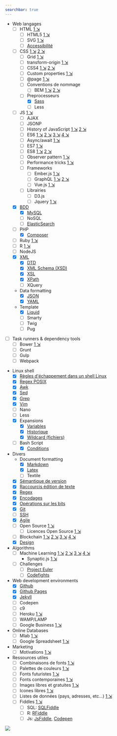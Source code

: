 ```yaml
---
searchbar: true
---
```


- Web langages
  - [ ] HTML [1 &#x21F2;](http://pierre-giraud.com/html-css/cours-complet/cours-html-css-presentation.php)
    - [ ] HTML5 [1 &#x21F2;](https://medium.com/level-up-web/the-mega-html5-cheatsheet-e8c479b1c521)
    - [ ] SVG [1 &#x21F2;](https://www.sarasoueidan.com/blog/css-svg-clipping/)
    - [ ] [Accessibilité](accessibilite.md)
  - [ ] CSS [1 &#x21F2;](https://speckyboy.com/css-cheatsheets-resources-guides/) [2 &#x21F2;](http://cssreference.io/)
    - [ ] Grid [1 &#x21F2;](https://medium.freecodecamp.org/learn-css-grid-in-5-minutes-f582e87b1228)
    - [ ] transform-origin [1 &#x21F2;](https://twitter.com/twitter/statuses/920675566931542016)
    - [ ] CSS4 [1 &#x21F2;](https://webdesign.tutsplus.com/tutorials/intriguing-css-level-4-selectors--cms-29499) [2 &#x21F2;](https://blog.groupe-sii.com/les-nouveautes-de-css-level-4/)
    - [ ] Custom properties [1 &#x21F2;](https://www.smashingmagazine.com/2017/04/start-using-css-custom-properties/)
    - [ ] @page [1 &#x21F2;](https://developer.mozilla.org/fr/docs/Web/CSS/@page)
    - [ ] Conventions de nommage
      - [ ] BEM [1 &#x21F2;](https://blog.elpassion.com/reasons-to-use-bem-a88738317753) [2 &#x21F2;](https://medium.com/mr-frontend-community/how-to-write-better-css-with-bem-40f492a26192)
    - [ ] Preprocesseurs
      - [x] [Sass](sass.md)
      - [ ] Less
  - [ ] JS [1 &#x21F2;](https://medium.com/javascript-scene/top-javascript-frameworks-topics-to-learn-in-2017-700a397b711)
    - [ ] AJAX
    - [ ] JSONP
    - [ ] History of JavaScript [1 &#x21F2;](https://medium.freecodecamp.org/ecmascript-tc39-and-the-history-of-javascript-26067498feb9) [2 &#x21F2;](https://closebrace.com/articles/2017-09-11/a-brief-incomplete-history-of-javascript)
    - [ ] ES6 [1 &#x21F2;](https://blog.pragmatists.com/top-10-es6-features-by-example-80ac878794bb) [2 &#x21F2;](https://github.com/mbeaudru/modern-js-cheatsheet) [3 &#x21F2;](https://medium.com/@reasoncode/javascript-es6-exploring-the-new-built-in-methods-b62583b0a8e6) [4 &#x21F2;](https://github.com/jedrichards/es6)
    - [ ] Async/await [1 &#x21F2;](https://medium.freecodecamp.org/oh-yes-async-await-f54e5a079fc1)
    - [ ] ES7 [1 &#x21F2;](https://medium.freecodecamp.org/ecmascript-2016-es7-features-86903c5cab70)
    - [ ] ES8 [1 &#x21F2;](https://medium.freecodecamp.org/es8-the-new-features-of-javascript-7506210a1a22) [2 &#x21F2;](https://hackernoon.com/es8-was-released-and-here-are-its-main-new-features-ee9c394adf66)
    - [ ] Observer pattern [1 &#x21F2;](https://pawelgrzybek.com/the-observer-pattern-in-javascript-explained/)
    - [ ] Performance tricks [1 &#x21F2;](https://medium.freecodecamp.org/high-performance-apps-multiplexing-debouncing-system-fonts-and-other-tricks-37c6fd3d7b2d)
    - [ ] Frameworks
      - [ ] Ember.js [1 &#x21F2;](https://www.sitepoint.com/ember-js-perfect-framework-web-applications/)
      - [ ] GraphQL [1 &#x21F2;](https://blog.pusher.com/getting-up-and-running-with-graphql/) [2 &#x21F2;](https://www.howtographql.com/?v1)
      - [ ] Vue.js [1 &#x21F2;](https://t.co/jwVzx7gywA)
    - [ ] Librairies
      - [ ] D3.js
      - [ ] Jquery [1 &#x21F2;](https://remysharp.com/2017/12/15/is-jquery-still-relevant)
  - [x] [BDD](bdd.md)
    - [x] [MySQL](mysql.md)
    - [ ] NoSQL
    - [ ] [ElasticSearch](elasticsearch.md)
  - [ ] PHP
    - [x] [Composer](composer.md)
  - [ ] Ruby [1 &#x21F2;](https://medium.freecodecamp.org/learning-ruby-from-zero-to-hero-90ad4eecc82d)
  - [ ] R [1 &#x21F2;](https://www.datacamp.com/)
  - [ ] NodeJS
  - [x] [XML](xml.md)
    - [x] [DTD](xml-dtd.md)
    - [x] [XML Schema (XSD)](xml-schema.md)
    - [x] [XSL](xml-xsl.md)
    - [x] [XPath](xml-xpath.md)
    - [ ] XQuery
  - Data formatting
    - [x] [JSON](json.md)
    - [x] [YAML](yaml.md)
  - Template
    - [x] [Liquid](liquid.md)
    - [ ] Smarty
    - [ ] Twig
    - [ ] Pug

- [ ] Task runners & dependency tools
  - [ ] Bower [1 &#x21F2;](https://www.alsacreations.com/tuto/lire/1609-bower-pour-les-nuls.html)
  - [ ] Grunt
  - [ ] Gulp
  - [ ] Webpack

- Linux shell
  - [x] [Règles d'échappement dans un shell Linux](echap-shell.md)
  - [x] [Regex POSIX](regex-posix.md)
  - [x] [Awk](awk.md)
  - [x] [Sed](sed.md)
  - [x] [Grep](grep.md)
  - [x] [Vim](vim.md)
  - [ ] Nano
  - [ ] Less
  - [x] Expansions
    - [x] [Variables](variable-shell.md)
    - [x] [Historique](historique-shell.md)
    - [x] [Wildcard (fichiers)](wildcard.md)
  - [ ] Bash Script
    - [x] [Conditions](conditions-shell.md)

- Divers
  - Document formatting 
    - [x] [Markdown](gfm.md)
    - [x] [Latex](latex.md)
    - [ ] Textile
  - [x] [Sémantique de version](semver.md)
  - [x] [Raccourcis édition de texte](text-editing.md)
  - [x] [Regex](regex.md)
  - [x] [Encodages](encodages.md)
  - [x] [Opérations sur les bits](bitwise-operations.md)
  - [x] [Git](git.md)
  - [ ] [SSH](ssh.md)
  - [x] [Agile](agile.md)
  - [ ] Open Source [1 &#x21F2;](https://opensource.guide/)
    - [ ] Licences Open Source [1 &#x21F2;](https://medium.freecodecamp.org/how-open-source-licenses-work-and-how-to-add-them-to-your-projects-34310c3cf94)
  - [ ] Blockchain [1 &#x21F2;](https://medium.freecodecamp.org/bitcoin-flipping-the-coin-a060df19d20d) [2 &#x21F2;](https://blockchaindemo.io/) [3 &#x21F2;](https://github.com/igorbarinov/awesome-blockchain) [4 &#x21F2;](https://medium.freecodecamp.org/how-does-bitcoin-work-i-built-an-app-to-show-you-f9fcd50bdd0d)
  - [x] [Design](design.md)

- Algorithms
  - [ ] Machine Learning [1 &#x21F2;](https://medium.freecodecamp.org/every-single-machine-learning-course-on-the-internet-ranked-by-your-reviews-3c4a7b8026c0) [2 &#x21F2;](https://medium.freecodecamp.org/deep-learning-for-developers-tools-you-can-use-to-code-neural-networks-on-day-1-34c4435ae6b) [3 &#x21F2;](https://startupsventurecapital.com/essential-cheat-sheets-for-machine-learning-and-deep-learning-researchers-efb6a8ebd2e5) [4 &#x21F2;](https://blog.statsbot.co/deep-learning-achievements-4c563e034257)
    - Synaptic.js [1 &#x21F2;](https://medium.freecodecamp.org/how-to-create-a-neural-network-in-javascript-in-only-30-lines-of-code-343dafc50d49)
  - [ ] Challenges
    - [ ] [Project Euler](https://projecteuler.net/archives)
    - [ ] [Codefights](http://codefights.com/)

- Web development environments
  - [x] [Github](github.md)
  - [x] [Github Pages](github-pages.md)
  - [x] [Jekyll](jekyll.md)
  - [ ] Codepen
  - [ ] c9
  - [ ] Heroku [1 &#x21F2;](https://www.sitepoint.com/how-to-deploy-node-applications-heroku-vs-now-sh/)
  - [ ] WAMP/LAMP
  - [ ] Google Business [1 &#x21F2;](https://www.gybo.com/lessons)

- Online Databases
  - [ ] Mlab [1 &#x21F2;](https://forum.freecodecamp.org/t/guide-for-using-mongodb-and-deploying-to-heroku/19347)
  - [ ] Google Spreadsheet [1 &#x21F2;](https://medium.freecodecamp.org/get-sheet-done-using-google-spreadsheets-as-your-data-backend-650ba23dc6d9)

- Marketing
  - [ ] Motivations [1 &#x21F2;](http://jamesarcher.me/user-motivators)

- Ressources utiles
  - [ ] Combinaisons de fonts [1 &#x21F2;](https://www.canva.com/font-combinations/?utm_content=buffer2eef7&utm_medium=social&utm_source=twitter.com&utm_campaign=buffer)
  - [ ] Palettes de couleurs [1 &#x21F2;](https://www.canva.com/colors/combinations/?s=spearmint)
  - [ ] Fonts futuristes [1 &#x21F2;](https://www.canva.com/learn/futuristic-fonts/?utm_content=buffer3050a&utm_medium=social&utm_source=twitter.com&utm_campaign=buffer)
  - [ ] Fonts contemporaines [1 &#x21F2;](https://www.canva.com/learn/modern-fonts/?utm_source=twitter&utm_medium=social&utm_campaign=DesignSchool)
  - [ ] Images libres et gratuites [1 &#x21F2;](https://medium.com/@danielal007/25-badass-sites-with-free-stock-photos-653f2b16d05b)
  - [ ] Icones libres [1 &#x21F2;](https://www.canva.com/learn/free-icons-download/?utm_content=bufferd0915&utm_medium=social&utm_source=twitter.com&utm_campaign=buffer)
  - [ ] Listes de données (pays, adresses, etc...) [1 &#x21F2;](https://www.lists.design/)
  - [ ] Fiddles [1 &#x21F2;](https://fiddles.io/)
    - [ ] SQL: [SQLFiddle](http://sqlfiddle.com/)
    - [ ] R: [RFiddle](http://www.r-fiddle.org/#/)
    - [ ] Js: [JsFiddle](https://jsfiddle.net/), [Codepen](http://codepen.io/)

![](https://cdn-images-1.medium.com/max/800/0*zoWP3Q_GnI0k2svz.jpg)
